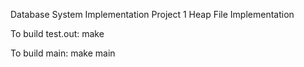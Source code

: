 Database System Implementation Project 1
Heap File Implementation

To build test.out:
    make

To build main:
    make main